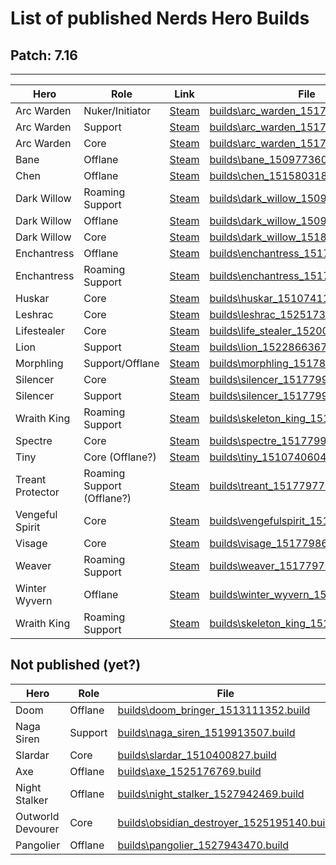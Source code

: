 # List of published Nerds Hero Builds

## Patch: 7.16

---

Hero | Role | Link | File
-- | -- | -- | --
Arc Warden | Nuker/Initiator | [Steam](http://steamcommunity.com/sharedfiles/filedetails/?id=916406164) | [builds\arc_warden_1517796471.build](builds\arc_warden_1517796471.build)
Arc Warden | Support | [Steam](http://steamcommunity.com/sharedfiles/filedetails/?id=814024669) | [builds\arc_warden_1517796629.build](builds\arc_warden_1517796629.build)
Arc Warden | Core | [Steam](http://steamcommunity.com/sharedfiles/filedetails/?id=917504030) | [builds\arc_warden_1517797391.build](builds\arc_warden_1517797391.build)
Bane | Offlane | [Steam](http://steamcommunity.com/sharedfiles/filedetails/?id=1190692799) | [builds\bane_1509773602.build](builds\bane_1509773602.build)
Chen | Offlane | [Steam](http://steamcommunity.com/sharedfiles/filedetails/?id=1288577137) | [builds\chen_1515803189.build](builds\chen_1515803189.build)
Dark Willow | Roaming Support | [Steam](http://steamcommunity.com/sharedfiles/filedetails/?id=1187400450) | [builds\dark_willow_1509497468.build](builds\dark_willow_1509497468.build)
Dark Willow | Offlane | [Steam](http://steamcommunity.com/sharedfiles/filedetails/?id=1190695676) | [builds\dark_willow_1509628818.build](builds\dark_willow_1509628818.build)
Dark Willow | Core | [Steam](https://steamcommunity.com/sharedfiles/filedetails/?id=1396923037) |  [builds\dark_willow_1518900620.build](builds\dark_willow_1518900620.build)
Enchantress | Offlane | [Steam](http://steamcommunity.com/sharedfiles/filedetails/?id=704639984) | [builds\enchantress_1517795534.build](builds\enchantress_1517795534.build)
Enchantress | Roaming Support | [Steam](http://steamcommunity.com/sharedfiles/filedetails/?id=782292474) | [builds\enchantress_1517796324.build](builds\enchantress_1517796324.build)
Huskar | Core | [Steam](http://steamcommunity.com/sharedfiles/filedetails/?id=1201608892) | [builds\huskar_1510741181.build](builds\huskar_1510741181.build)
Leshrac | Core | [Steam](https://steamcommunity.com/sharedfiles/filedetails/?id=1401022207) | [builds\leshrac_1525173582.build](builds\leshrac_1525173582.build)
Lifestealer | Core | [Steam](http://steamcommunity.com/sharedfiles/filedetails/?id=1318136390) | [builds\life_stealer_1520015205.build](builds\life_stealer_1520015205.build)
Lion | Support | [Steam](https://steamcommunity.com/sharedfiles/filedetails/?id=1352342730) | [builds\lion_1522866367.build](builds\lion_1522866367.build)
Morphling | Support/Offlane | [Steam](http://steamcommunity.com/sharedfiles/filedetails/?id=916801192) | [builds\morphling_1517800581.build](builds\morphling_1517800581.build)
Silencer | Core | [Steam](http://steamcommunity.com/sharedfiles/filedetails/?id=917140515) | [builds\silencer_1517799768.build](builds\silencer_1517799768.build)
Silencer | Support | [Steam](http://steamcommunity.com/sharedfiles/filedetails/?id=905824211) | [builds\silencer_1517799859.build](builds\silencer_1517799859.build)
Wraith King | Roaming Support | [Steam](http://steamcommunity.com/sharedfiles/filedetails/?id=1319304803) | [builds\skeleton_king_1519942536.build](builds\skeleton_king_1519942536.build)
Spectre | Core | [Steam](http://steamcommunity.com/sharedfiles/filedetails/?id=836049799) | [builds\spectre_1517799392.build](builds\spectre_1517799392.build)
Tiny | Core (Offlane?) | [Steam](http://steamcommunity.com/sharedfiles/filedetails/?id=1201609040) | [builds\tiny_1510740604.build](builds\tiny_1510740604.build)
Treant Protector | Roaming Support (Offlane?) | [Steam](http://steamcommunity.com/sharedfiles/filedetails/?id=917506257) | [builds\treant_1517797778.build](builds\treant_1517797778.build)
Vengeful Spirit | Core | [Steam](http://steamcommunity.com/sharedfiles/filedetails/?id=906051803) | [builds\vengefulspirit_1517800254.build](builds\vengefulspirit_1517800254.build)
Visage | Core | [Steam](http://steamcommunity.com/sharedfiles/filedetails/?id=836044023) | [builds\visage_1517798650.build](builds\visage_1517798650.build)
Weaver | Roaming Support | [Steam](http://steamcommunity.com/sharedfiles/filedetails/?id=814033002) | [builds\weaver_1517797555.build](builds\weaver_1517797555.build)
Winter Wyvern | Offlane | [Steam](http://steamcommunity.com/sharedfiles/filedetails/?id=1201608995) | [builds\winter_wyvern_1510588707.build](builds\winter_wyvern_1510588707.build)
Wraith King | Roaming Support | [Steam](https://steamcommunity.com/sharedfiles/filedetails/?id=1319304803) | [builds\skeleton_king_1519942536.build](builds\skeleton_king_1519942536.build)

## Not published (yet?)

Hero | Role | File
-- | -- | --
Doom | Offlane | [builds\doom_bringer_1513111352.build](builds\doom_bringer_1513111352.build)
Naga Siren | Support | [builds\naga_siren_1519913507.build](builds\naga_siren_1519913507.build)
Slardar | Core | [builds\slardar_1510400827.build](builds\slardar_1510400827.build)
Axe | Offlane | [builds\axe_1525176769.build](builds\axe_1525176769.build)
Night Stalker | Offlane | [builds\night_stalker_1527942469.build](builds\night_stalker_1527942469.build)
Outworld Devourer | Core | [builds\obsidian_destroyer_1525195140.build](builds\obsidian_destroyer_1525195140.build)
Pangolier | Offlane | [builds\pangolier_1527943470.build](builds\pangolier_1527943470.build)
